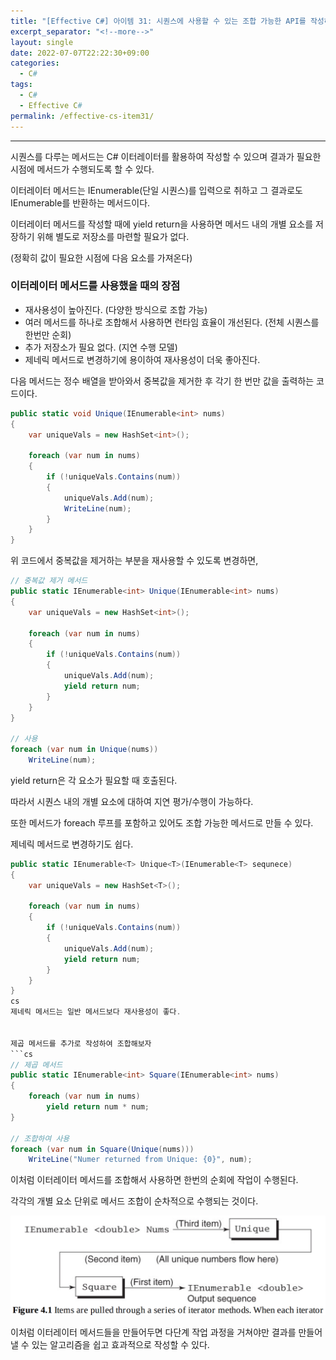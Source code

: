 ```yaml
---
title: "[Effective C#] 아이템 31: 시퀀스에 사용할 수 있는 조합 가능한 API를 작성하라"
excerpt_separator: "<!--more-->"
layout: single
date: 2022-07-07T22:22:30+09:00
categories:
  - C#
tags:
  - C#
  - Effective C#
permalink: /effective-cs-item31/
---
```

---

시퀀스를 다루는 메서드는 C# 이터레이터를 활용하여 작성할 수 있으며 결과가 필요한 시점에 메서드가 수행되도록 할 수 있다.

<!--more-->

이터레이터 메서드는 IEnumerable<T>(단일 시퀀스)를 입력으로 취하고 그 결과로도 IEnumerable<T>를 반환하는 메서드이다.

이터레이터 메서드를 작성할 때에 yield return을 사용하면 메서드 내의 개별 요소를 저장하기 위해 별도로 저장소를 마련할 필요가 없다.

(정확히 값이 필요한 시점에 다음 요소를 가져온다)

### 이터레이터 메서드를 사용했을 때의 장점
* 재사용성이 높아진다. (다양한 방식으로 조합 가능)
* 여러 메서드를 하나로 조합해서 사용하면 런타임 효율이 개선된다. (전체 시퀀스를 한번만 순회)
* 추가 저장소가 필요 없다. (지연 수행 모델)
* 제네릭 메서드로 변경하기에 용이하여 재사용성이 더욱 좋아진다.


다음 메서드는 정수 배열을 받아와서 중복값을 제거한 후 각기 한 번만 값을 출력하는 코드이다.
```cs
public static void Unique(IEnumerable<int> nums)
{
	var uniqueVals = new HashSet<int>();
	
	foreach (var num in nums)
	{
		if (!uniqueVals.Contains(num))
		{
			uniqueVals.Add(num);
			WriteLine(num);
		}
	}
}
```
위 코드에서 중복값을 제거하는 부분을 재사용할 수 있도록 변경하면,
```cs
// 중복값 제거 메서드
public static IEnumerable<int> Unique(IEnumerable<int> nums)
{
	var uniqueVals = new HashSet<int>();

	foreach (var num in nums)
	{
		if (!uniqueVals.Contains(num))
		{
			uniqueVals.Add(num);
			yield return num;
		}
	}
}

// 사용
foreach (var num in Unique(nums))
	WriteLine(num);
```
yield return은 각 요소가 필요할 때 호출된다.

따라서 시퀀스 내의 개별 요소에 대하여 지연 평가/수행이 가능하다.

또한 메서드가 foreach 루프를 포함하고 있어도 조합 가능한 메서드로 만들 수 있다.


제네릭 메서드로 변경하기도 쉽다.
```cs
public static IEnumerable<T> Unique<T>(IEnumerable<T> sequnece)
{
	var uniqueVals = new HashSet<T>();

	foreach (var num in nums)
	{
		if (!uniqueVals.Contains(num))
		{
			uniqueVals.Add(num);
			yield return num;
		}
	}
}
cs
제네릭 메서드는 일반 메서드보다 재사용성이 좋다.


제곱 메서드를 추가로 작성하여 조합해보자
```cs
// 제곱 메서드
public static IEnumerable<int> Square(IEnumerable<int> nums)
{
	foreach (var num in nums)
		yield return num * num;
}

// 조합하여 사용
foreach (var num in Square(Unique(nums)))
	WriteLine("Numer returned from Unique: {0}", num);
```
이처럼 이터레이터 메서드를 조합해서 사용하면 한번의 순회에 작업이 수행된다.

각각의 개별 요소 단위로 메서드 조합이 순차적으로 수행되는 것이다.

![4-1](/assets/post-images/effective-cs-item31/4-1.png)

이처럼 이터레이터 메서드들을 만들어두면 다단계 작업 과정을 거쳐야만 결과를 만들어낼 수 있는 알고리즘을 쉽고 효과적으로 작성할 수 있다.

